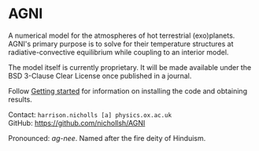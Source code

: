 # AGNI
A numerical model for the atmospheres of hot terrestrial (exo)planets. AGNI's 
primary purpose is to solve for their temperature structures at 
radiative-convective equilibrium while coupling to an interior model.

The model itself is currently proprietary. It will be made available under the 
BSD 3-Clause Clear License once published in a journal. 

Follow [Getting started](@ref) for information on installing the code and 
obtaining results.

Contact: `harrison.nicholls [a] physics.ox.ac.uk`     
GitHub: https://github.com/nichollsh/AGNI    

Pronounced: _ag-nee_. Named after the fire deity of Hinduism.
